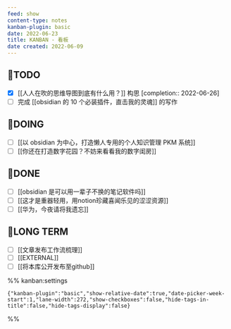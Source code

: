 ```yaml
---
feed: show
content-type: notes
kanban-plugin: basic
date: 2022-06-23
title: KANBAN - 看板
date created: 2022-06-09
---
```


## 🤔TODO

- [x] [[人人在吹的思维导图到底有什么用？]] 构思 [completion:: 2022-06-26]
- [ ] 完成 [[obsidian 的 10 个必装插件，直击我的灵魂]] 的写作

## 🏹DOING

- [ ] [[以 obsidian 为中心，打造懒人专用的个人知识管理 PKM 系统]]
- [ ] [[你还在打造数字花园？不妨来看看我的数字闺房]]

## 🎉DONE

- [ ] [[obsidian 是可以用一辈子不换的笔记软件吗]]
- [ ] [[这才是重器轻用，用notion珍藏喜闻乐见的涩涩资源]]
- [ ] [[华为，今夜请将我遗忘]]

## 🔭LONG TERM

- [ ] [[文章发布工作流梳理]]
- [ ] [[EXTERNAL]]
- [ ] [[将本库公开发布至github]]

%% kanban:settings

```
{"kanban-plugin":"basic","show-relative-date":true,"date-picker-week-start":1,"lane-width":272,"show-checkboxes":false,"hide-tags-in-title":false,"hide-tags-display":false}
```

%%
